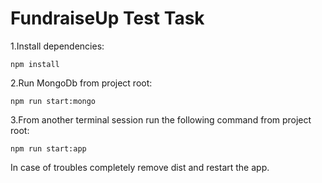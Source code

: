 # FundraiseUp Test Task

1.Install dependencies:

```
npm install
```

2.Run MongoDb from project root:

```
npm run start:mongo
```

3.From another terminal session run the following command from project root:

```
npm run start:app
```

In case of troubles completely remove dist and restart the app.
